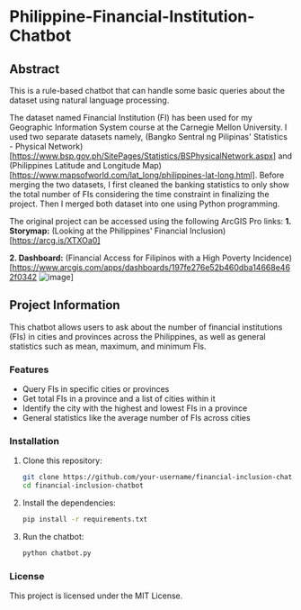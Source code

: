 # Philippine-Financial-Institution-Chatbot
## Abstract
This is a rule-based chatbot that can handle some basic queries about the dataset using natural language processing. 

The dataset named Financial Institution (FI) has been used for my Geographic Information System course at the Carnegie Mellon University. I used two separate datasets namely, (Bangko Sentral ng Pilipinas' Statistics - Physical Network)[https://www.bsp.gov.ph/SitePages/Statistics/BSPhysicalNetwork.aspx] and (Philippines Latitude and Longitude Map)[https://www.mapsofworld.com/lat_long/philippines-lat-long.html]. Before merging the two datasets, I first cleaned the banking statistics to only show the total number of FIs considering the time constraint in finalizing the project. Then I merged both dataset into one using Python programming.

The original project can be accessed using the following ArcGIS Pro links:
**1. Storymap:** (Looking at the Philippines' Financial Inclusion)[https://arcg.is/XTXOa0]

**2. Dashboard:** (Financial Access for Filipinos with a High Poverty Incidence) [https://www.arcgis.com/apps/dashboards/197fe276e52b460dba14668e462f0342 
![image](https://github.com/user-attachments/assets/5920cb53-ec1f-4fde-ae4b-874170145711)]

## Project Information

This chatbot allows users to ask about the number of financial institutions (FIs) in cities and provinces across the Philippines, as well as general statistics such as mean, maximum, and minimum FIs.

### Features
- Query FIs in specific cities or provinces
- Get total FIs in a province and a list of cities within it
- Identify the city with the highest and lowest FIs in a province
- General statistics like the average number of FIs across cities

### Installation
1. Clone this repository:
    ```bash
    git clone https://github.com/your-username/financial-inclusion-chatbot.git
    cd financial-inclusion-chatbot
    ```

2. Install the dependencies:
    ```bash
    pip install -r requirements.txt
    ```

3. Run the chatbot:
    ```bash
    python chatbot.py
    ```

### License
This project is licensed under the MIT License.

